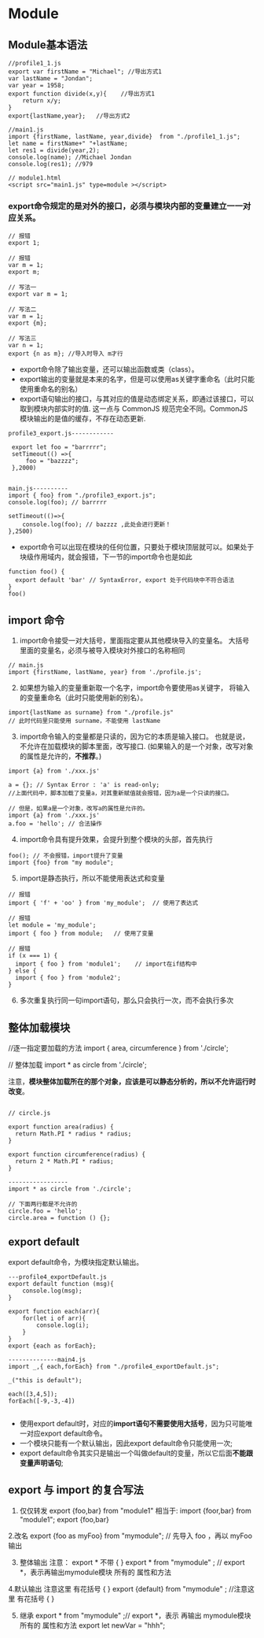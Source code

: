 # Module

## Module基本语法

```
//profile1_1.js
export var firstName = "Michael"; //导出方式1
var lastName = "Jondan";
var year = 1958;
export function divide(x,y){    //导出方式1
    return x/y;
}
export{lastName,year};   //导出方式2

//main1.js
import {firstName, lastName, year,divide}  from "./profile1_1.js";
let name = firstName+" "+lastName;
let res1 = divide(year,2);
console.log(name); //Michael Jondan
console.log(res1); //979

// module1.html
<script src="main1.js" type=module ></script>

```

### export命令规定的是对外的接口，必须与模块内部的变量建立一一对应关系。

```
// 报错
export 1;

// 报错
var m = 1;
export m;

// 写法一
export var m = 1;

// 写法二
var m = 1;
export {m};

// 写法三
var n = 1;
export {n as m}; //导入时导入 m才行

```

- export命令除了输出变量，还可以输出函数或类（class）。
- export输出的变量就是本来的名字，但是可以使用as关键字重命名（此时只能使用重命名的别名）
- export语句输出的接口，与其对应的值是动态绑定关系，即通过该接口，可以取到模块内部实时的值.
这一点与 CommonJS 规范完全不同。CommonJS 模块输出的是值的缓存，不存在动态更新.

```
profile3_export.js------------

 export let foo = "barrrrr";
 setTimeout(() =>{
     foo = "bazzzz";
 },2000)


main.js----------
import { foo} from "./profile3_export.js";
console.log(foo); // barrrrr

setTimeout(()=>{
    console.log(foo); // bazzzz ,此处会进行更新！
},2500)

```



- export命令可以出现在模块的任何位置，只要处于模块顶层就可以。如果处于块级作用域内，就会报错，下一节的import命令也是如此

```
function foo() {
  export default 'bar' // SyntaxError, export 处于代码块中不符合语法
}
foo()
```



## import 命令 

1. import命令接受一对大括号，里面指定要从其他模块导入的变量名。
   大括号里面的变量名，必须与被导入模块对外接口的名称相同

```
// main.js
import {firstName, lastName, year} from './profile.js';

```
2. 如果想为输入的变量重新取一个名字，import命令要使用as关键字，
   将输入的变量重命名（此时只能使用新的别名）。

```
import{lastName as surname} from "./profile.js"
// 此时代码里只能使用 surname，不能使用 lastName
```
3. import命令输入的变量都是只读的，因为它的本质是输入接口。
   也就是说，不允许在加载模块的脚本里面，改写接口.
   (如果输入的是一个对象，改写对象的属性是允许的，__不推荐__。)

```
import {a} from './xxx.js'

a = {}; // Syntax Error : 'a' is read-only;
//上面代码中，脚本加载了变量a，对其重新赋值就会报错，因为a是一个只读的接口。

// 但是，如果a是一个对象，改写a的属性是允许的。
import {a} from './xxx.js'
a.foo = 'hello'; // 合法操作
```


4. import命令具有提升效果，会提升到整个模块的头部，首先执行

```
foo(); // 不会报错，import提升了变量
import {foo} from "my module";
```

5. import是静态执行，所以不能使用表达式和变量

```
// 报错
import { 'f' + 'oo' } from 'my_module';  // 使用了表达式

// 报错
let module = 'my_module';
import { foo } from module;   // 使用了变量

// 报错
if (x === 1) {
  import { foo } from 'module1';    // import在if结构中
} else {
  import { foo } from 'module2';
}
```

6. 多次重复执行同一句import语句，那么只会执行一次，而不会执行多次


## 整体加载模块

//逐一指定要加载的方法
import { area, circumference } from './circle';

// 整体加载
import * as circle from './circle';


注意，**模块整体加载所在的那个对象，应该是可以静态分析的，所以不允许运行时改变**。

```

// circle.js

export function area(radius) {
  return Math.PI * radius * radius;
}

export function circumference(radius) {
  return 2 * Math.PI * radius;
}

-----------------
import * as circle from './circle';

// 下面两行都是不允许的
circle.foo = 'hello';
circle.area = function () {};
```

##  export default

export default命令，为模块指定默认输出。

```
---profile4_exportDefault.js
export default function (msg){
    console.log(msg);
}

export function each(arr){
    for(let i of arr){
        console.log(i);
    }
}
export {each as forEach};

--------------main4.js
import _,{ each,forEach} from "./profile4_exportDefault.js";

_("this is default");

each([3,4,5]);
forEach([-9,-3,-4])


```
- 使用export default时，对应的**import语句不需要使用大括号**，因为只可能唯一对应export default命令。
- 一个模块只能有一个默认输出，因此export default命令只能使用一次;
- export default命令其实只是输出一个叫做default的变量，所以它后面**不能跟变量声明语句**;
 

## export 与 import 的复合写法

1. 仅仅转发
export {foo,bar} from "module1"  相当于:
import {foor,bar} from "module1";
export {foo,bar}

2.改名
export {foo as myFoo} from "mymodule"; // 先导入 foo ，再以 myFoo输出

3. 整体输出
注意： export * 不带 { }
export * from "mymodule" ; // export *，表示再输出mymodule模块  所有的  属性和方法

4.默认输出
注意这里 有花括号 { }
export {default} from "mymodule" ;   //注意这里 有花括号 { }

5. 继承
export * from "mymodule" ;// export *，表示 再输出 mymodule模块 所有的 属性和方法
export let newVar = "hhh";











